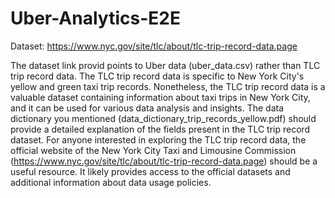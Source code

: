 # Uber-Analytics-E2E

Dataset: https://www.nyc.gov/site/tlc/about/tlc-trip-record-data.page

The dataset link provid points to Uber data (uber_data.csv) rather than TLC trip record data. The TLC trip record data is specific to New York City's yellow and green taxi trip records.
Nonetheless, the TLC trip record data is a valuable dataset containing information about taxi trips in New York City, and it can be used for various data analysis and insights. 
The data dictionary you mentioned (data_dictionary_trip_records_yellow.pdf) should provide a detailed explanation of the fields present in the TLC trip record dataset.
For anyone interested in exploring the TLC trip record data, the official website of the New York City Taxi and Limousine Commission 
(https://www.nyc.gov/site/tlc/about/tlc-trip-record-data.page) should be a useful resource. It likely provides access to the official datasets and additional information about data usage policies.
